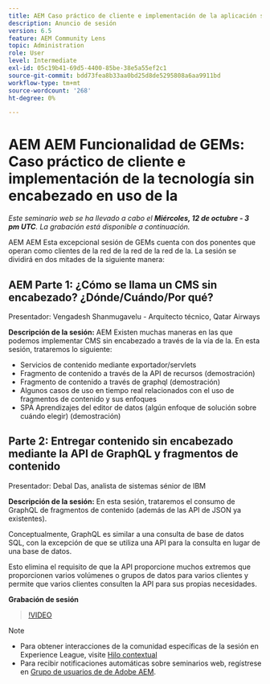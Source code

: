```yaml
---
title: AEM Caso práctico de cliente e implementación de la aplicación sin encabezado en uso
description: Anuncio de sesión
version: 6.5
feature: AEM Community Lens
topic: Administration
role: User
level: Intermediate
exl-id: 05c19b41-69d5-4400-85be-38e5a55ef2c1
source-git-commit: bdd73fea8b33aa0bd25d8de5295808a6aa9911bd
workflow-type: tm+mt
source-wordcount: '268'
ht-degree: 0%

---
```


# AEM AEM Funcionalidad de GEMs: Caso práctico de cliente e implementación de la tecnología sin encabezado en uso de la

*Este seminario web se ha llevado a cabo el **Miércoles, 12 de octubre - 3 pm UTC**. La grabación está disponible a continuación.*

AEM AEM Esta excepcional sesión de GEMs cuenta con dos ponentes que operan como clientes de la red de la red de la red de la. La sesión se dividirá en dos mitades de la siguiente manera:

## AEM Parte 1: ¿Cómo se llama un CMS sin encabezado? ¿Dónde/Cuándo/Por qué?

Presentador: Vengadesh Shanmugavelu - Arquitecto técnico, Qatar Airways

**Descripción de la sesión:**
AEM Existen muchas maneras en las que podemos implementar CMS sin encabezado a través de la vía de la.
En esta sesión, trataremos lo siguiente:

* Servicios de contenido mediante exportador/servlets
* Fragmento de contenido a través de la API de recursos (demostración)
* Fragmento de contenido a través de graphql (demostración)
* Algunos casos de uso en tiempo real relacionados con el uso de fragmentos de contenido y sus enfoques
* SPA Aprendizajes del editor de datos (algún enfoque de solución sobre cuándo elegir) (demostración)

## Parte 2: Entregar contenido sin encabezado mediante la API de GraphQL y fragmentos de contenido

Presentador: Debal Das, analista de sistemas sénior de IBM

**Descripción de la sesión:**
En esta sesión, trataremos el consumo de GraphQL de fragmentos de contenido (además de las API de JSON ya existentes).

Conceptualmente, GraphQL es similar a una consulta de base de datos SQL, con la excepción de que se utiliza una API para la consulta en lugar de una base de datos.

Esto elimina el requisito de que la API proporcione muchos extremos que proporcionen varios volúmenes o grupos de datos para varios clientes y permite que varios clientes consulten la API para sus propias necesidades.

**Grabación de sesión**

>[!VIDEO](https://video.tv.adobe.com/v/3410160)

>[!NOTE]
>
>* Para obtener interacciones de la comunidad específicas de la sesión en Experience League, visite [Hilo contextual](https://adobe.ly/3r6P4nr)
>* Para recibir notificaciones automáticas sobre seminarios web, regístrese en [Grupo de usuarios de de Adobe AEM](https://aem-augs.adobe.com/).

